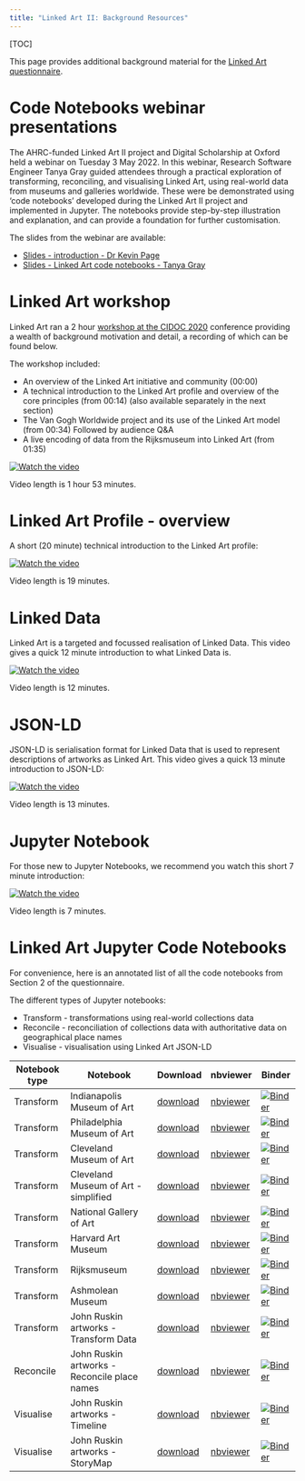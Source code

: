 ```yaml
---
title: "Linked Art II: Background Resources"
---
```


[TOC]

This page provides additional background material for the [Linked Art questionnaire](../questionnaire/).

# Code Notebooks webinar presentations
The AHRC-funded Linked Art II project and Digital Scholarship at Oxford held a webinar on Tuesday 3 May 2022. In this webinar, Research Software Engineer Tanya Gray guided attendees through a practical exploration of transforming, reconciling, and visualising Linked Art, using real-world data from museums and galleries worldwide. These were be demonstrated using ‘code notebooks’ developed during the Linked Art II project and implemented in Jupyter. The notebooks provide step-by-step illustration and explanation, and can provide a foundation for further customisation.

The slides from the webinar are available:

- [Slides - introduction - Dr Kevin Page](../webinar/webinar-slides-intro-kp.pdf)
- [Slides - Linked Art code notebooks - Tanya Gray](../webinar/webinar-slides-tg.pdf)

# Linked Art workshop

Linked Art ran a 2 hour [workshop at the CIDOC 2020](https://linked.art/community/events/2020/cidoc/) conference providing a wealth of background motivation and detail, a recording of which can be found below.

The workshop included:
- An overview of the Linked Art initiative and community (00:00)
- A technical introduction to the Linked Art profile and overview of the core principles (from 00:14) (also available separately in the next section)
- The Van Gogh Worldwide project and its use of the Linked Art model (from 00:34)
Followed by audience Q&A
- A live encoding of data from the Rijksmuseum into Linked Art (from 01:35)

[![Watch the video](https://img.youtube.com/vi/afO7KEysda8/default.jpg)](https://youtu.be/afO7KEysda8)


Video length is 1 hour 53 minutes. 

# Linked Art Profile - overview

A short (20 minute) technical introduction to the Linked Art profile:

[![Watch the video](https://img.youtube.com/vi/lDbasKNtWM8/default.jpg)](https://youtu.be/lDbasKNtWM8)

Video length is 19 minutes.

# Linked Data

Linked Art is a targeted and focussed realisation of Linked Data. This video gives a quick 12 minute introduction to what Linked Data is.

[![Watch the video](https://img.youtube.com/vi/4x_xzT5eF5Q/default.jpg)](https://youtu.be/4x_xzT5eF5Q)

Video length is 12 minutes. 

# JSON-LD 

JSON-LD is serialisation format for Linked Data that is used to represent descriptions of artworks as Linked Art. This video gives a quick 13 minute introduction to JSON-LD:

[![Watch the video](https://img.youtube.com/vi/vioCbTo3C-4/default.jpg)](https://youtu.be/vioCbTo3C-4)



Video length is 13 minutes.

# Jupyter Notebook 

For those new to Jupyter Notebooks, we recommend you watch this short 7 minute introduction:

[![Watch the video](https://img.youtube.com/vi/jZ952vChhuI/default.jpg)](https://youtu.be/jZ952vChhuI)

Video length is 7 minutes. 

# Linked Art Jupyter Code Notebooks

For convenience, here is an annotated list of all the code notebooks from Section 2 of the questionnaire.

The different types of Jupyter notebooks:
- Transform - transformations using real-world collections data
- Reconcile - reconciliation of collections data with authoritative data on geographical place names
- Visualise - visualisation using Linked Art JSON-LD
  

|Notebook type | Notebook  | Download | nbviewer | Binder |
| -------- | ------------- | ------------- | ------- | ------ |
| Transform | Indianapolis Museum of Art  |  [download](https://github.com/tgra/Linked-Art/blob/main/01-07-Transform-XML-IMA.ipynb) | [nbviewer](https://nbviewer.org/github/tgra/Linked-Art/blob/main/01-07-Transform-XML-IMA.ipynb) | [![Binder](https://mybinder.org/badge_logo.svg)](https://mybinder.org/v2/gh/tgra/Linked-Art/HEAD?labpath=01-07-Transform-XML-IMA.ipynb)|
| Transform| Philadelphia Museum of Art | [download](https://github.com/tgra/Linked-Art/blob/main/01-04-Transform-CSV-PMA.ipynb) | [nbviewer](https://nbviewer.org/github/tgra/Linked-Art/blob/main/01-04-Transform-CSV-PMA.ipynb) | [![Binder](https://mybinder.org/badge_logo.svg)](https://mybinder.org/v2/gh/tgra/Linked-Art/HEAD?labpath=01-04-Transform-CSV-PMA.ipynb) |
| Transform| Cleveland Museum of Art | [download](https://github.com/tgra/Linked-Art/blob/main/01-02-Transform-CSV-CMA.ipynb) | [nbviewer](https://nbviewer.org/github/tgra/Linked-Art/blob/main/01-02-Transform-CSV-CMA.ipynb) | [![Binder](https://mybinder.org/badge_logo.svg)](https://mybinder.org/v2/gh/tgra/Linked-Art/HEAD?labpath=01-02-Transform-CSV-CMA.ipynb) |
| Transform| Cleveland Museum of Art - simplified | [download](https://github.com/tgra/Linked-Art/blob/main/01-10-Transform-CSV-CMA-Simplified.ipynb) | [nbviewer](https://nbviewer.org/github/tgra/Linked-Art/blob/main/01-10-Transform-CSV-CMA-Simplified.ipynb) | [![Binder](https://mybinder.org/badge_logo.svg)](https://mybinder.org/v2/gh/tgra/Linked-Art/HEAD?labpath=01-10-Transform-CSV-CMA-Simplified.ipynb) |
| Transform| National Gallery of Art | [download](https://github.com/tgra/Linked-Art/blob/main/01-03-Transform-CSV-NGA.ipynb) | [nbviewer](https://nbviewer.org/github/tgra/Linked-Art/blob/main/01-03-Transform-CSV-NGA.ipynb) | [![Binder](https://mybinder.org/badge_logo.svg)](https://mybinder.org/v2/gh/tgra/Linked-Art/HEAD?labpath=01-03-Transform-CSV-NGA.ipynb) |
| Transform| Harvard Art Museum | [download](https://github.com/tgra/Linked-Art/blob/main/01-05-Transform-JSON-Harvard-API.ipynb) | [nbviewer](https://nbviewer.org/github/tgra/Linked-Art/blob/main/01-05-Transform-JSON-Harvard-API.ipynb) | [![Binder](https://mybinder.org/badge_logo.svg)](https://mybinder.org/v2/gh/tgra/Linked-Art/HEAD?labpath=01-05-Transform-JSON-Harvard-API.ipynb) |
| Transform| Rijksmuseum | [download](https://github.com/tgra/Linked-Art/blob/main/01-08-Transform-JSON-RijksMuseum-API.ipynb) | [nbviewer](https://nbviewer.org/github/tgra/Linked-Art/blob/main/01-08-Transform-JSON-RijksMuseum-API.ipynb) | [![Binder](https://mybinder.org/badge_logo.svg)](https://mybinder.org/v2/gh/tgra/Linked-Art/HEAD?labpath=01-08-Transform-JSON-RijksMuseum-API.ipynb) |
| Transform| Ashmolean Museum | [download](https://github.com/tgra/blob/main/Linked-Art/01-09-Transform-HTML-Ashmolean.ipynb) | [nbviewer](https://nbviewer.org/github/tgra/Linked-Art/blob/main/01-09-Transform-HTML-Ashmolean.ipynb) | [![Binder](https://mybinder.org/badge_logo.svg)](https://mybinder.org/v2/gh/tgra/Linked-Art/HEAD?labpath=01-09-Transform-HTML-Ashmolean.ipynb) |
| Transform | John Ruskin artworks - Transform Data | [download](https://github.com/tgra/Linked-Art/blob/main/01-06-Transform-John-Ruskin.ipynb)|[nbviewer](https://nbviewer.org/github/tgra/Linked-Art/blob/main/01-06-Transform-John-Ruskin.ipynb)|[![Binder](https://mybinder.org/badge_logo.svg)](https://mybinder.org/v2/gh/tgra/Linked-Art/HEAD?labpath=01-06-Transform-John-Ruskin.ipynb)|
| Reconcile| John Ruskin artworks - Reconcile place names | [download](https://github.com/tgra/Linked-Art/blob/main/02-01-Reconcile-John-Ruskin-Place-Names.ipynb) | [nbviewer](https://nbviewer.org/github/tgra/Linked-Art/blob/main/02-01-Reconcile-John-Ruskin-Place-Names.ipynb) | [![Binder](https://mybinder.org/badge_logo.svg)](https://mybinder.org/v2/gh/tgra/Linked-Art/HEAD?labpath=02-01-Reconcile-John-Ruskin-Place-Names.ipynb) |
| Visualise | John Ruskin artworks - Timeline | [download](https://github.com/tgra/Linked-Art/blob/main/03-01-Visualise-John-Ruskin-Timeline.ipynb)|[nbviewer](https://nbviewer.org/github/tgra/Linked-Art/blob/main/03-01-Visualise-John-Ruskin-Timeline.ipynb)|[![Binder](https://mybinder.org/badge_logo.svg)](https://mybinder.org/v2/gh/tgra/Linked-Art/HEAD?labpath=03-01-Visualise-John-Ruskin-Timeline.ipynb)|
| Visualise | John Ruskin artworks - StoryMap | [download](https://github.com/tgra/Linked-Art/blob/main/03-02-Visualise-John-Ruskin-Story-Map.ipynb)|[nbviewer](https://nbviewer.org/github/tgra/Linked-Art/blob/main/03-02-Visualise-John-Ruskin-Story-Map.ipynb)|[![Binder](https://mybinder.org/badge_logo.svg)](https://mybinder.org/v2/gh/tgra/Linked-Art/HEAD?labpath=03-02-Visualise-John-Ruskin-Story-Map.ipynb)|




